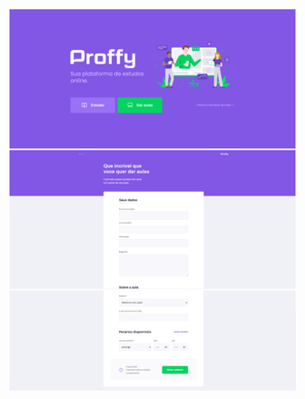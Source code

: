 <img src="./foto01.png" alt="foto"/>
<img src="./foto02.png" alt="foto"/>
<img src="./foto03.png" alt="foto"/>
 

